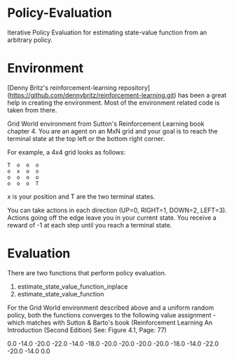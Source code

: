 # Policy-Evaluation
Iterative Policy Evaluation for estimating state-value function from an arbitrary policy.

# Environment
[Denny Britz's reinforcement-learning repository] (https://github.com/dennybritz/reinforcement-learning.git) has been a great help in creating the environment. Most of the environment related code is taken from there.

Grid World environment from Sutton's Reinforcement Learning book chapter 4. You are an agent on an MxN grid and your goal is to reach the terminal state at the top left or the bottom right corner.

For example, a 4x4 grid looks as follows:

    T  o  o  o
    o  x  o  o
    o  o  o  o
    o  o  o  T

x is your position and T are the two terminal states.

You can take actions in each direction (UP=0, RIGHT=1, DOWN=2, LEFT=3).
Actions going off the edge leave you in your current state.
You receive a reward of -1 at each step until you reach a terminal state.

# Evaluation
There are two functions that perform policy evaluation. 
1. estimate_state_value_function_inplace
2. estimate_state_value_function

For the Grid World environment described above and a uniform random policy, both the functions converges to the following value assignment - which matches with Sutton & Barto's book (Reinforcement Learning An Introduction (Second Edition) See: Figure 4.1, Page: 77)

   0.0   -14.0   -20.0   -22.0 
 -14.0   -18.0   -20.0   -20.0 
 -20.0   -20.0   -18.0   -14.0 
 -22.0   -20.0   -14.0     0.0 
